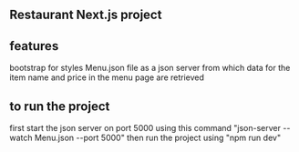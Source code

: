## Restaurant Next.js project

## features
bootstrap for styles
Menu.json file as a json server from which data for the item name and price in the menu page are retrieved 

## to run the project
first start the json server on port 5000 using this command "json-server --watch Menu.json --port 5000"
then run the project using "npm run dev"



